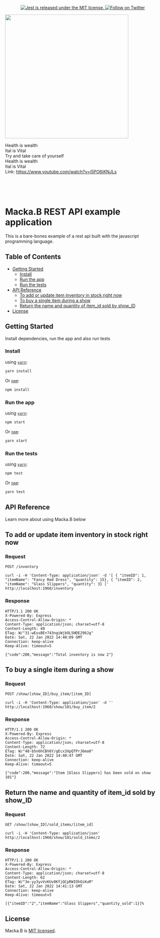 <p align="center">
     <a href="https://github.com/facebook/jest/blob/main/LICENSE">
        <img src="https://img.shields.io/badge/license-MIT-blue.svg" alt="Jest is released under the MIT license." />
    </a>
    <a href="https://twitter.com/intent/follow?screen_name=abbeydabiri">
        <img src="https://img.shields.io/twitter/follow/abbeydabiri.svg?style=social&label=Follow%20@abbeydabiri" alt="Follow on Twitter" />
    </a>
</p>


<p align="left"><img src="https://i.ytimg.com/vi/i5PO6iKNJLs/maxresdefault.jpg" width="" style="width:25rem"/></p>

Health is wealth </br>
Ital is Vital </br>
Try and take care of yourself </br>
Health is wealth </br>
Ital is Vital </br>
Link: https://www.youtube.com/watch?v=i5PO6iKNJLs



<br/>
<br/>
<br/>

# Macka.B REST API example application



This is a bare-bones example of a rest api built with the javascript programming language.


## Table of Contents

- [Getting Started](#getting-started)
    - [Install](#install)
    - [Run the app](#run-the-app)
    - [Run the tests](#run-the-tests)
- [API Reference](#api-reference)
    - [To add or update item inventory in stock right now](#to-add-or-update-item-inventory-in-stock-right-now)
    - [To buy a single item during a show](#to-buy-a-single-item-during-a-show)
    - [Return the name and quantity of item_id sold by show_ID](#return-the-name-and-quantity-of-item_id-sold-by-show_id)
- [License](#license)

## Getting Started

Install dependencies, run the app and also run tests


### Install

using [`yarn`](https://yarnpkg.com/en/package/jest):

```bash
yarn install
```

Or [`npm`](https://www.npmjs.com/package/jest):

```bash
npm install 
```


### Run the app

using [`yarn`](https://yarnpkg.com/en/package/jest):

```bash
npm start
```

Or [`npm`](https://www.npmjs.com/package/jest):

```bash
yarn start
```

### Run the tests

using [`yarn`](https://yarnpkg.com/en/package/jest):

```bash
npm test
```

Or [`npm`](https://www.npmjs.com/package/jest):

```bash
yarn test
```

## API Reference

Learn more about using Macka.B below


## To add or update item inventory in stock right now

### Request

`POST /inventory`

    curl -i -H 'Content-Type: application/json' -d '[ { "itemID": 1,  "itemName": "Fancy Red Dress", "quantity": 15}, { "itemID": 2,  "itemName": "Glass Slippers", "quantity": 3} ]' http://localhost:1960/inventory

### Response

    HTTP/1.1 200 OK
    X-Powered-By: Express
    Access-Control-Allow-Origin: *
    Content-Type: application/json; charset=utf-8
    Content-Length: 49
    ETag: W/"31-wEusBE+743ngiWjbOL5HDE296Jg"
    Date: Sat, 22 Jan 2022 14:40:09 GMT
    Connection: keep-alive
    Keep-Alive: timeout=5

    {"code":200,"message":"Total inventory is now 2"}


## To buy a single item during a show

### Request

`POST /show/[show_ID]/buy_item/[item_ID]`

    curl -i -H 'Content-Type: application/json' -d '' http://localhost:1960/show/101/buy_item/2
### Response

    HTTP/1.1 200 OK
    X-Powered-By: Express
    Access-Control-Allow-Origin: *
    Content-Type: application/json; charset=utf-8
    Content-Length: 72
    ETag: W/"48-b5n6hCBV6Y/gEcx3XpQTPrJ6ma0"
    Date: Sat, 22 Jan 2022 14:40:47 GMT
    Connection: keep-alive
    Keep-Alive: timeout=5

    {"code":200,"message":"Item [Glass Slippers] has been sold on show 101"}



## Return the name and quantity of item_id sold by show_ID

### Request

`GET /show/[show_ID]/sold_items/[item_id]`

    curl -i -H 'Content-Type: application/json' http://localhost:1960/show/101/sold_items/2

### Response

    HTTP/1.1 200 OK
    X-Powered-By: Express
    Access-Control-Allow-Origin: *
    Content-Type: application/json; charset=utf-8
    Content-Length: 62
    ETag: W/"3e-yy3yvVvKUv0KfjQCpRWIOhOiKuM"
    Date: Sat, 22 Jan 2022 14:41:13 GMT
    Connection: keep-alive
    Keep-Alive: timeout=5

    [{"itemID":"2","itemName":"Glass Slippers","quantity_sold":1}]%


## License

Macka.B is [MIT licensed](./LICENSE).